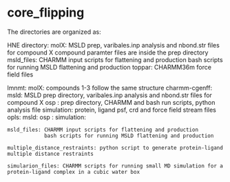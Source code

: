 # core_flipping
The directories are organized as:


HNE directory:
    molX:  MSLD prep, varibales.inp analysis and nbond.str files for compound X
           compound paramter files are inside the prep directory
    msld_files: CHARMM input scripts for flattening and production
                bash scripts for running MSLD flattening and production
    toppar: CHARMM36m force field files

lmnmt:
    molX: compounds 1-3 follow the same structure
        charmm-cgenff:
                      msld: MSLD prep directory, varibales.inp analysis and nbond.str files for compound X
                      osp : prep directory, CHARMM and bash run scripts, python analysis file
                      simulation: protein, ligand psf, crd and force field stream files
        opls:
            msld:
            osp :
            simulation:

    msld_files: CHARMM input scripts for flattening and production
                bash scripts for running MSLD flattening and production

    multiple_distance_restraints: python script to generate protein-ligand multiple distance restraints

    simularion_files: CHARMM scripts for running small MD simulation for a protein-ligand complex in a cubic water box
    

